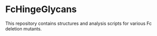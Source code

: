 # FcHingeGlycans
This repository contains structures and analysis scripts for various Fc deletion mutants.
